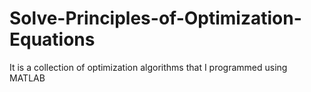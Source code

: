 # Solve-Principles-of-Optimization-Equations
It is a collection of optimization algorithms that I programmed using MATLAB

